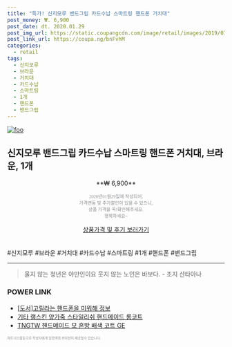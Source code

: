 ```yaml
--- 
title: "특가! 신지모루 밴드그립 카드수납 스마트링 핸드폰 거치대" 
post_money: ₩. 6,900 
post_date: dt. 2020.01.29 
post_img_url: https://static.coupangcdn.com/image/retail/images/2019/07/16/11/2/71e7a1d3-d164-4827-b56f-2ef2f1ee595e.jpg 
post_link_url: https://coupa.ng/bnFvhM 
categories: 
  - retail 
tags: 
  - 신지모루 
  - 브라운 
  - 거치대 
  - 카드수납 
  - 스마트링 
  - 1개 
  - 핸드폰 
  - 밴드그립 
--- 
```

[![foo](https://static.coupangcdn.com/image/retail/images/2019/07/16/11/2/71e7a1d3-d164-4827-b56f-2ef2f1ee595e.jpg)](https://coupa.ng/bnFvhM) 

## 신지모루 밴드그립 카드수납 스마트링 핸드폰 거치대, 브라운, 1개 
<p style="text-align: center;">**₩ 6,900**</p> 
<p style="text-align: center;"><span style="color: #898c8f; font-family: Georgia,Times,serif; font-size: 0.75em;">2020년01월29일에 작성되어, <br>가격변동 및 추가할인이 있을 수 있으니,<br> 상품 가격을 꼭!확인해주세요.<br>행복하세요~</span> 
</p>	 
<div markdown="0" style="text-align: center;"><a href="https://coupa.ng/bnFvhM" class="btn btn--success">상품가격 및 후기 보러가기</a></div> 
<br><br> 
  #신지모루 #브라운 #거치대 #카드수납 #스마트링 #1개 #핸드폰 #밴드그립 
<hr> 

> 울지 않는 청년은 야만인이요 웃지 않는 노인은 바보다. - 조지 산타아나 


### POWER LINK

* <a href="https://blog.naver.com/fasyy4321/221775191251" target="_blank">[도서]고릴라는 핸드폰을 미워해 정보</a>
* <a href="https://blog.naver.com/fasyy4321/221784847927" target="_blank">기타 램스킨 양가죽 스타일리쉬 핸드메이드 롱코트</a>
* <a href="https://blog.naver.com/fasyy4321/221781247400" target="_blank">TNGTW 핸드메이드 모 혼방 배색 코트 GE</a>

<span style="color: #898c8f; font-family: Georgia,Times,serif; font-size: 0.55em;">파트너스활동으로 작성자에게 일정액의 커미션이 제공될수 있습니다.</span> 
